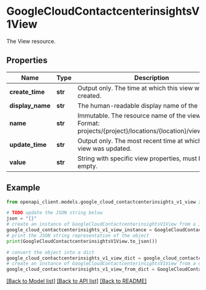 # GoogleCloudContactcenterinsightsV1View

The View resource.

## Properties

Name | Type | Description | Notes
------------ | ------------- | ------------- | -------------
**create_time** | **str** | Output only. The time at which this view was created. | [optional] [readonly] 
**display_name** | **str** | The human-readable display name of the view. | [optional] 
**name** | **str** | Immutable. The resource name of the view. Format: projects/{project}/locations/{location}/views/{view} | [optional] 
**update_time** | **str** | Output only. The most recent time at which the view was updated. | [optional] [readonly] 
**value** | **str** | String with specific view properties, must be non-empty. | [optional] 

## Example

```python
from openapi_client.models.google_cloud_contactcenterinsights_v1_view import GoogleCloudContactcenterinsightsV1View

# TODO update the JSON string below
json = "{}"
# create an instance of GoogleCloudContactcenterinsightsV1View from a JSON string
google_cloud_contactcenterinsights_v1_view_instance = GoogleCloudContactcenterinsightsV1View.from_json(json)
# print the JSON string representation of the object
print(GoogleCloudContactcenterinsightsV1View.to_json())

# convert the object into a dict
google_cloud_contactcenterinsights_v1_view_dict = google_cloud_contactcenterinsights_v1_view_instance.to_dict()
# create an instance of GoogleCloudContactcenterinsightsV1View from a dict
google_cloud_contactcenterinsights_v1_view_from_dict = GoogleCloudContactcenterinsightsV1View.from_dict(google_cloud_contactcenterinsights_v1_view_dict)
```
[[Back to Model list]](../README.md#documentation-for-models) [[Back to API list]](../README.md#documentation-for-api-endpoints) [[Back to README]](../README.md)


